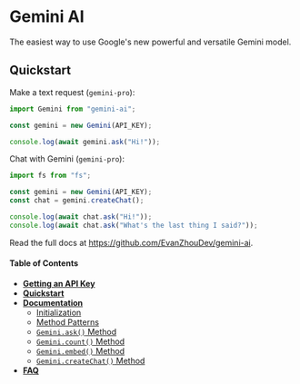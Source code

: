 # Gemini AI

The easiest way to use Google's new powerful and versatile Gemini model.

## Quickstart

Make a text request (`gemini-pro`):

```javascript
import Gemini from "gemini-ai";

const gemini = new Gemini(API_KEY);

console.log(await gemini.ask("Hi!"));
```

Chat with Gemini (`gemini-pro`):

```javascript
import fs from "fs";

const gemini = new Gemini(API_KEY);
const chat = gemini.createChat();

console.log(await chat.ask("Hi!"));
console.log(await chat.ask("What's the last thing I said?"));
```

Read the full docs at https://github.com/EvanZhouDev/gemini-ai.

#### Table of Contents

- [**Getting an API Key**](https://github.com/EvanZhouDev/gemini-ai?tab=readme-ov-file#getting-an-api-key)
- [**Quickstart**](https://github.com/EvanZhouDev/gemini-ai?tab=readme-ov-file#quickstart)
- [**Documentation**](https://github.com/EvanZhouDev/gemini-ai?tab=readme-ov-file#documentation)
  - [Initialization](https://github.com/EvanZhouDev/gemini-ai?tab=readme-ov-file#inititalization)
  - [Method Patterns](https://github.com/EvanZhouDev/gemini-ai?tab=readme-ov-file#method-patterns)
  - [`Gemini.ask()` Method](https://github.com/EvanZhouDev/gemini-ai?tab=readme-ov-file#geminiask)
  - [`Gemini.count()` Method](https://github.com/EvanZhouDev/gemini-ai?tab=readme-ov-file#geminicount)
  - [`Gemini.embed()` Method](https://github.com/EvanZhouDev/gemini-ai?tab=readme-ov-file#geminiembed)
  - [`Gemini.createChat()` Method](https://github.com/EvanZhouDev/gemini-ai?tab=readme-ov-file#geminicreatechat)
- [**FAQ**](https://github.com/EvanZhouDev/gemini-ai?tab=readme-ov-file#faq)
